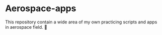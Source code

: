 # Aerospace-apps
This repository contain a wide area of my own practicing scripts and apps in aerospace field. 🚀
